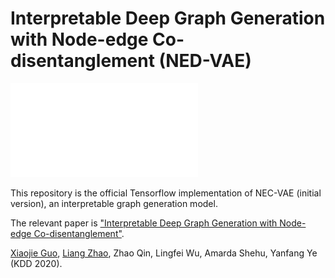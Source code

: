# Interpretable Deep Graph Generation with Node-edge Co-disentanglement (NED-VAE)
![image_text](images/architecture.pdf)

This repository is the official Tensorflow implementation of NEC-VAE (initial version), an interpretable graph generation model.

The relevant paper is ["Interpretable Deep Graph Generation with Node-edge Co-disentanglement"](https://arxiv.org/pdf/2006.05385.pdf).

[Xiaojie Guo](https://sites.google.com/view/xiaojie-guo-personal-site), [Liang Zhao](http://mason.gmu.edu/~lzhao9/), Zhao Qin, Lingfei Wu, Amarda Shehu, Yanfang Ye (KDD 2020).
